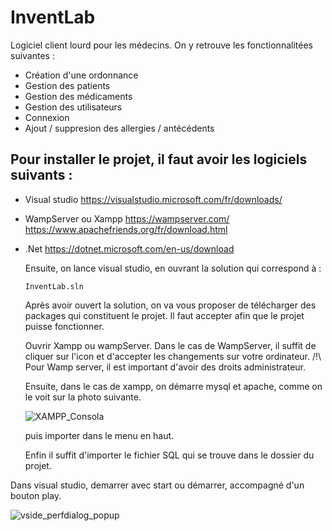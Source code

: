 # InventLab
Logiciel client lourd pour les médecins.
On y retrouve les fonctionnalitées suivantes :
- Création d'une ordonnance
- Gestion des patients
- Gestion des médicaments
- Gestion des utilisateurs
- Connexion
- Ajout / suppresion des allergies / antécédents

## Pour installer le projet, il faut avoir les logiciels suivants :
- Visual studio
    https://visualstudio.microsoft.com/fr/downloads/
- WampServer ou Xampp
    https://wampserver.com/
    https://www.apachefriends.org/fr/download.html
- .Net
    https://dotnet.microsoft.com/en-us/download

  Ensuite, on lance visual studio, en ouvrant la solution qui correspond à :
  ```
  InventLab.sln
  ```

  Après avoir ouvert la solution, on va vous proposer de télécharger des packages qui constituent le projet.
  Il faut accepter afin que le projet puisse fonctionner.

  Ouvrir Xampp ou wampServer.
  Dans le cas de WampServer, il suffit de cliquer sur l'icon et d'accepter les changements sur votre ordinateur.
  /!\ Pour Wamp server, il est important d'avoir des droits administrateur.

  Ensuite, dans le cas de xampp, on démarre mysql et apache, comme on le voit sur la photo suivante.

  ![XAMPP_Consola](https://github.com/MarineRcher/InventLab/assets/106527470/ab7a5c4d-b1a2-4d36-a045-5ea6384e7820)



  puis importer dans le menu en haut.

  Enfin il suffit d'importer le fichier SQL qui se trouve dans le dossier du projet.

Dans visual studio, demarrer avec start ou démarrer, accompagné d'un bouton play.
  

![vside_perfdialog_popup](https://github.com/MarineRcher/InventLab/assets/106527470/9eeee49e-a3f7-48b4-bc7a-f90306de9de5)
